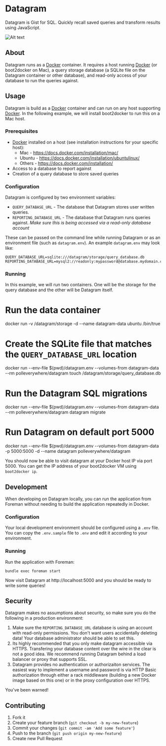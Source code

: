 # Datagram

Datagram is Gist for SQL. Quickly recall saved queries and transform results using JavaScript.

![Alt text](https://s3.amazonaws.com/uploads.hipchat.com/62638/564879/GGYbQ5Ioucq9i4H/upload.png "Datagram screenshot")

## About

Datagram runs as a [Docker][docker] container. It requires a host running [Docker][docker] (or boot2docker on Mac), a query storage database (a SQLite file on the Datagram container or other database), and read-only access of your database to run the queries against.

## Usage

Datagram is build as a [Docker][docker] container and can run on any host supporting [Docker][docker]. In the following example, we will install boot2docker to run this on a Mac host.

### Prerequisites

* [Docker][docker] installed on a host (see installation instructions for your specific host):
  * Mac - https://docs.docker.com/installation/mac/
  * Ubuntu - https://docs.docker.com/installation/ubuntulinux/
  * Others - https://docs.docker.com/installation/
* Access to a database to report against
* Creation of a query database to store saved queries

### Configuration

Datagram is configured by two environment variables:

* `QUERY_DATABASE_URL` - The database that Datagram stores user written queries.
* `REPORTING_DATABASE_URL` - The database that Datagram runs queries against. *Make sure this is being accessed via a read-only database account*

These can be passed on the command line while running Datagram or as an environment file (such as `datagram.env`). An example `datagram.env` may look like:

    QUERY_DATABASE_URL=sqlite:///datagram/storage/query_database.db
    REPORTING_DATABASE_URL=mysql2://readonly:mypassword@database.mydomain.com/database_name

### Running

In this example, we will run two containers. One will be the storage for the query database and the other will be Datagram itself.

  # Run the data container
  docker run -v /datagram/storage -d --name datagram-data ubuntu /bin/true

  # Create the SQLite file that matches the `QUERY_DATABASE_URL` location
  docker run --env-file $(pwd)/datagram.env --volumes-from datagram-data --rm polleverywhere/datagram touch /datagram/storage/query_database.db

  # Run the Datagram SQL migrations
  docker run --env-file $(pwd)/datagram.env --volumes-from datagram-data --rm polleverywhere/datagram datagram migrate

  # Run Datagram on default port 5000
  docker run --env-file $(pwd)/datagram.env --volumes-from datagram-data -p 5000:5000 -d --name datagram polleverywhere/datagram

You should now be able to visit datagram at your Docker host IP via port 5000. You can get the IP address of your boot2docker VM using `boot2docker ip`.

## Development

When developing on Datagram locally, you can run the application from Foreman without needing to build the application repeatedly in Docker.

### Configuration

Your local development environment should be configured using a `.env` file. You can copy the `.env.sample` file to `.env` and edit it according to your environment.

### Running

Run the application with Foreman:

    bundle exec foreman start

Now visit Datagram at http://localhost:5000 and you should be ready to write some queries!

## Security

Datagram makes no assumptions about security, so make sure you do the following in a production environment:

1. Make sure the `REPORTING_DATABASE_URL` database is using an account with read-only permissions. You don't want users accidentally deleting data! Your database administrator should be able to set this.
2. Its highly recommended that you only make datagram accessible via HTTPS. Transfering your database content over the wire in the clear is not a good idea. We recommend running Datagram behind a load balancer or proxy that supports SSL.
3. Datagram provides no authentication or authorizaiton services. The easiest way to implement a username and password is via HTTP Basic authorization through either a rack middleware (building a new Docker image based on this one) or in the proxy configuration over HTTPS.

You've been warned!

## Contributing

1. Fork it
2. Create your feature branch (`git checkout -b my-new-feature`)
3. Commit your changes (`git commit -am 'Add some feature'`)
4. Push to the branch (`git push origin my-new-feature`)
5. Create new Pull Request

[docker]: http://www.docker.com/
